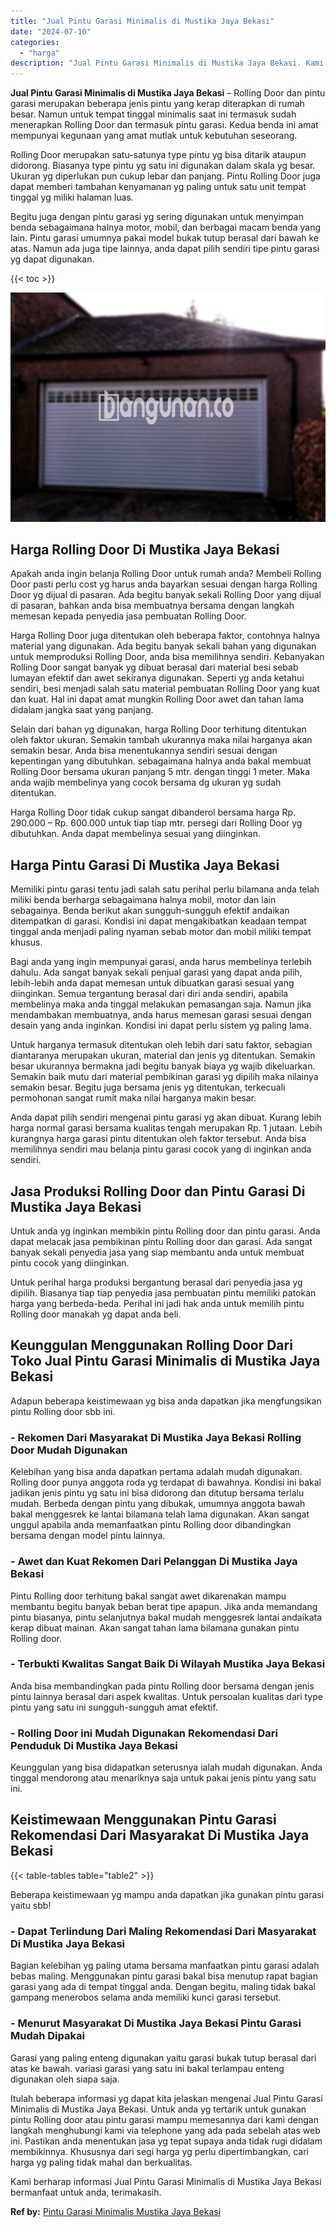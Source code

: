 ```yaml
---
title: "Jual Pintu Garasi Minimalis di Mustika Jaya Bekasi"
date: "2024-07-10"
categories: 
  - "harga"
description: "Jual Pintu Garasi Minimalis di Mustika Jaya Bekasi. Kami berharap informasi Jual Pintu Garasi Minimalis di Mustika Jaya Bekasi bermanfaat untuk anda, terimak..."
---
```


**Jual Pintu Garasi Minimalis di Mustika Jaya Bekasi** – Rolling Door dan pintu garasi merupakan beberapa jenis pintu yang kerap diterapkan di rumah besar. Namun untuk tempat tinggal minimalis saat ini termasuk sudah menerapkan Rolling Door dan termasuk pintu garasi. Kedua benda ini amat mempunyai kegunaan yang amat mutlak untuk kebutuhan seseorang.

Rolling Door merupakan satu-satunya type pintu yg bisa ditarik ataupun didorong. Biasanya type pintu yg satu ini digunakan dalam skala yg besar. Ukuran yg diperlukan pun cukup lebar dan panjang. Pintu Rolling Door juga dapat memberi tambahan kenyamanan yg paling untuk satu unit tempat tinggal yg miliki halaman luas.

Begitu juga dengan pintu garasi yg sering digunakan untuk menyimpan benda sebagaimana halnya motor, mobil, dan berbagai macam benda yang lain. Pintu garasi umumnya pakai model bukak tutup berasal dari bawah ke atas. Namun ada juga tipe lainnya, anda dapat pilih sendiri tipe pintu garasi yg dapat digunakan.

{{< toc >}}

![Jual Pintu Garasi Minimalis di Mustika Jaya Bekasi](/images/pintu-garasi-27.png)

## Harga Rolling Door Di Mustika Jaya Bekasi

Apakah anda ingin belanja Rolling Door untuk rumah anda? Membeli Rolling Door pasti perlu cost yg harus anda bayarkan sesuai dengan harga Rolling Door yg dijual di pasaran. Ada begitu banyak sekali Rolling Door yang dijual di pasaran, bahkan anda bisa membuatnya bersama dengan langkah memesan kepada penyedia jasa pembuatan Rolling Door.

Harga Rolling Door juga ditentukan oleh beberapa faktor, contohnya halnya material yang digunakan. Ada begitu banyak sekali bahan yang digunakan untuk memproduksi Rolling Door, anda bisa memilihnya sendiri. Kebanyakan Rolling Door sangat banyak yg dibuat berasal dari material besi sebab lumayan efektif dan awet sekiranya digunakan. Seperti yg anda ketahui sendiri, besi menjadi salah satu material pembuatan Rolling Door yang kuat dan kuat. Hal ini dapat amat mungkin Rolling Door awet dan tahan lama didalam jangka saat yang panjang.

Selain dari bahan yg digunakan, harga Rolling Door terhitung ditentukan oleh faktor ukuran. Semakin tambah ukurannya maka nilai harganya akan semakin besar. Anda bisa menentukannya sendiri sesuai dengan kepentingan yang dibutuhkan. sebagaimana halnya anda bakal membuat Rolling Door bersama ukuran panjang 5 mtr. dengan tinggi 1 meter. Maka anda wajib membelinya yang cocok bersama dg ukuran yg sudah ditentukan.

Harga Rolling Door tidak cukup sangat dibanderol bersama harga Rp. 290.000 – Rp. 600.000 untuk tiap tiap mtr. persegi dari Rolling Door yg dibutuhkan. Anda dapat membelinya sesuai yang diinginkan.

## Harga Pintu Garasi Di Mustika Jaya Bekasi

Memiliki pintu garasi tentu jadi salah satu perihal perlu bilamana anda telah miliki benda berharga sebagaimana halnya mobil, motor dan lain sebagainya. Benda berikut akan sungguh-sungguh efektif andaikan ditempatkan di garasi. Kondisi ini dapat mengakibatkan keadaan tempat tinggal anda menjadi paling nyaman sebab motor dan mobil miliki tempat khusus.

Bagi anda yang ingin mempunyai garasi, anda harus membelinya terlebih dahulu. Ada sangat banyak sekali penjual garasi yang dapat anda pilih, lebih-lebih anda dapat memesan untuk dibuatkan garasi sesuai yang diinginkan. Semua tergantung berasal dari diri anda sendiri, apabila membelinya maka anda tinggal melakukan pemasangan saja. Namun jika mendambakan membuatnya, anda harus memesan garasi sesuai dengan desain yang anda inginkan. Kondisi ini dapat perlu sistem yg paling lama.

Untuk harganya termasuk ditentukan oleh lebih dari satu faktor, sebagian diantaranya merupakan ukuran, material dan jenis yg ditentukan. Semakin besar ukurannya bermakna jadi begitu banyak biaya yg wajib dikeluarkan. Semakin baik mutu dari material pembikinan garasi yg dipilih maka nilainya semakin besar. Begitu juga bersama jenis yg ditentukan, terkecuali permohonan sangat rumit maka nilai harganya makin besar.

Anda dapat pilih sendiri mengenai pintu garasi yg akan dibuat. Kurang lebih harga normal garasi bersama kualitas tengah merupakan Rp. 1 jutaan. Lebih kurangnya harga garasi pintu ditentukan oleh faktor tersebut. Anda bisa memilihnya sendiri mau belanja pintu garasi cocok yang di inginkan anda sendiri.

## Jasa Produksi Rolling Door dan Pintu Garasi Di Mustika Jaya Bekasi

Untuk anda yg inginkan membikin pintu Rolling door dan pintu garasi. Anda dapat melacak jasa pembikinan pintu Rolling door dan garasi. Ada sangat banyak sekali penyedia jasa yang siap membantu anda untuk membuat pintu cocok yang diinginkan.

Untuk perihal harga produksi bergantung berasal dari penyedia jasa yg dipilih. Biasanya tiap tiap penyedia jasa pembuatan pintu memiliki patokan harga yang berbeda-beda. Perihal ini jadi hak anda untuk memilih pintu Rolling door manakah yg dapat anda beli.

## Keunggulan Menggunakan Rolling Door Dari Toko Jual Pintu Garasi Minimalis di Mustika Jaya Bekasi

Adapun beberapa keistimewaan yg bisa anda dapatkan jika mengfungsikan pintu Rolling door sbb ini.

### \- Rekomen Dari Masyarakat Di Mustika Jaya Bekasi Rolling Door Mudah Digunakan

Kelebihan yang bisa anda dapatkan pertama adalah mudah digunakan. Rolling door punya anggota roda yg terdapat di bawahnya. Kondisi ini bakal jadikan jenis pintu yg satu ini bisa didorong dan ditutup bersama terlalu mudah. Berbeda dengan pintu yang dibukak, umumnya anggota bawah bakal menggesrek ke lantai bilamana telah lama digunakan. Akan sangat unggul apabila anda memanfaatkan pintu Rolling door dibandingkan bersama dengan model pintu lainnya.

### \- Awet dan Kuat Rekomen Dari Pelanggan Di Mustika Jaya Bekasi

Pintu Rolling door terhitung bakal sangat awet dikarenakan mampu membantu begitu banyak beban berat tipe apapun. Jika anda memandang pintu biasanya, pintu selanjutnya bakal mudah menggesrek lantai andaikata kerap dibuat mainan. Akan sangat tahan lama bilamana gunakan pintu Rolling door.

### \- Terbukti Kwalitas Sangat Baik Di Wilayah Mustika Jaya Bekasi

Anda bisa membandingkan pada pintu Rolling door bersama dengan jenis pintu lainnya berasal dari aspek kwalitas. Untuk persoalan kualitas dari type pintu yang satu ini sungguh-sungguh amat efektif.

### \- Rolling Door ini Mudah Digunakan Rekomendasi Dari Penduduk Di Mustika Jaya Bekasi

Keunggulan yang bisa didapatkan seterusnya ialah mudah digunakan. Anda tinggal mendorong atau menariknya saja untuk pakai jenis pintu yang satu ini.

## Keistimewaan Menggunakan Pintu Garasi Rekomendasi Dari Masyarakat Di Mustika Jaya Bekasi

{{< table-tables table="table2" >}}

Beberapa keistimewaan yg mampu anda dapatkan jika gunakan pintu garasi yaitu sbb!

### \- Dapat Terlindung Dari Maling Rekomendasi Dari Masyarakat Di Mustika Jaya Bekasi

Bagian kelebihan yg paling utama bersama manfaatkan pintu garasi adalah bebas maling. Menggunakan pintu garasi bakal bisa menutup rapat bagian garasi yang ada di tempat tinggal anda. Dengan begitu, maling tidak bakal gampang menerobos selama anda memiliki kunci garasi tersebut.

### \- Menurut Masyarakat Di Mustika Jaya Bekasi Pintu Garasi Mudah Dipakai

Garasi yang paling enteng digunakan yaitu garasi bukak tutup berasal dari atas ke bawah. variasi garasi yang satu ini bakal terlampau enteng digunakan oleh siapa saja.

Itulah beberapa informasi yg dapat kita jelaskan mengenai Jual Pintu Garasi Minimalis di Mustika Jaya Bekasi. Untuk anda yg tertarik untuk gunakan pintu Rolling door atau pintu garasi mampu memesannya dari kami dengan langkah menghubungi kami via telephone yang ada pada sebelah atas web ini. Pastikan anda menentukan jasa yg tepat supaya anda tidak rugi didalam membikinnya. Khususnya dari segi harga yg perlu dipertimbangkan, cari harga yg paling tidak mahal dan berkualitas.

Kami berharap informasi Jual Pintu Garasi Minimalis di Mustika Jaya Bekasi bermanfaat untuk anda, terimakasih.

**Ref by:** [Pintu Garasi Minimalis Mustika Jaya Bekasi](https://id.wikipedia.org/wiki/Pintu)
